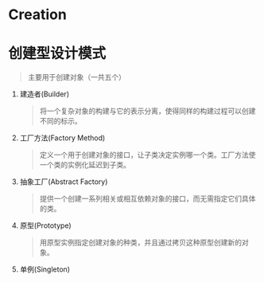 # Creation
# 创建型设计模式
> 主要用于创建对象（一共五个）

1. 建造者(Builder)
    > 将一个复杂对象的构建与它的表示分离，使得同样的构建过程可以创建不同的标示。
2. 工厂方法(Factory Method)
    > 定义一个用于创建对象的接口，让子类决定实例哪一个类。工厂方法使一个类的实例化延迟到子类。
3. 抽象工厂(Abstract Factory)
    > 提供一个创建一系列相关或相互依赖对象的接口，而无需指定它们具体的类。
4. 原型(Prototype)
    > 用原型实例指定创建对象的种类，并且通过拷贝这种原型创建新的对象。
5. 单例(Singleton)